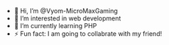 - 👋 Hi, I’m @Vyom-MicroMaxGaming
- 👀 I’m interested in web development
- 🌱 I’m currently learning PHP
- ⚡ Fun fact: I am going to collabrate with my friend!

<!---
Vyom-MicroMaxGaming/Vyom-MicroMaxGaming is a ✨ special ✨ repository because its `README.md` (this file) appears on your GitHub profile.
You can click the Preview link to take a look at your changes.
--->
